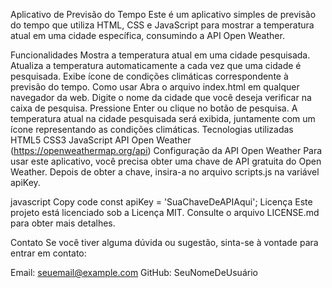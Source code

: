 Aplicativo de Previsão do Tempo
Este é um aplicativo simples de previsão do tempo que utiliza HTML, CSS e JavaScript para mostrar a temperatura atual em uma cidade específica, consumindo a API Open Weather.

Funcionalidades
Mostra a temperatura atual em uma cidade pesquisada.
Atualiza a temperatura automaticamente a cada vez que uma cidade é pesquisada.
Exibe ícone de condições climáticas correspondente à previsão do tempo.
Como usar
Abra o arquivo index.html em qualquer navegador da web.
Digite o nome da cidade que você deseja verificar na caixa de pesquisa.
Pressione Enter ou clique no botão de pesquisa.
A temperatura atual na cidade pesquisada será exibida, juntamente com um ícone representando as condições climáticas.
Tecnologias utilizadas
HTML5
CSS3
JavaScript
API Open Weather (https://openweathermap.org/api)
Configuração da API Open Weather
Para usar este aplicativo, você precisa obter uma chave de API gratuita do Open Weather. Depois de obter a chave, insira-a no arquivo scripts.js na variável apiKey.

javascript
Copy code
const apiKey = 'SuaChaveDeAPIAqui';
Licença
Este projeto está licenciado sob a Licença MIT. Consulte o arquivo LICENSE.md para obter mais detalhes.

Contato
Se você tiver alguma dúvida ou sugestão, sinta-se à vontade para entrar em contato:

Email: seuemail@example.com
GitHub: SeuNomeDeUsuário
